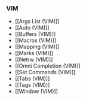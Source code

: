 ### VIM
- [[Args List (VIM)]]
- [[Auto (VIM)]]
- [[Buffers (VIM)]]
- [[Macros (VIM)]]
- [[Mapping (VIM)]]
- [[Marks (VIM)]]
- [[Netrw (VIM)]]
- [[Omni Completion (VIM)]]
- [[Set Commands (VIM)]]
- [[Tabs (VIM)]]
- [[Tags (VIM)]]
- [[Window (VIM)]]
